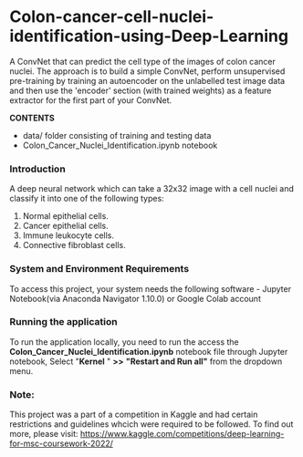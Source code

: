 # Colon-cancer-cell-nuclei-identification-using-Deep-Learning
A ConvNet that can predict the cell type of the images of colon cancer nuclei. The approach is to build a simple ConvNet, perform unsupervised pre-training by training an autoencoder on the unlabelled test image data and then use the 'encoder' section (with trained weights) as a feature extractor for the first part of your ConvNet.

**CONTENTS**
* data/ folder consisting of training and testing data
* Colon_Cancer_Nuclei_Identification.ipynb notebook

### Introduction
A deep neural network which can take a 32x32 image with a cell nuclei and classify it into one of the following types:

1. Normal epithelial cells.
2. Cancer epithelial cells. 
3. Immune leukocyte cells. 
4. Connective fibroblast cells.


### System and Environment Requirements
To access this project, your system needs the following software - 
Jupyter Notebook(via Anaconda Navigator 1.10.0) or Google Colab account

### Running the application
To run the application locally, you need to run the access the **Colon_Cancer_Nuclei_Identification.ipynb** notebook file through Jupyter notebook, Select "**Kernel** " **>>** **"Restart and Run all"** from the dropdown menu.

### Note:
This project was a part of a competition in Kaggle and had certain restrictions and guidelines whcich were required to be followed. To find out more, please visit: https://www.kaggle.com/competitions/deep-learning-for-msc-coursework-2022/
